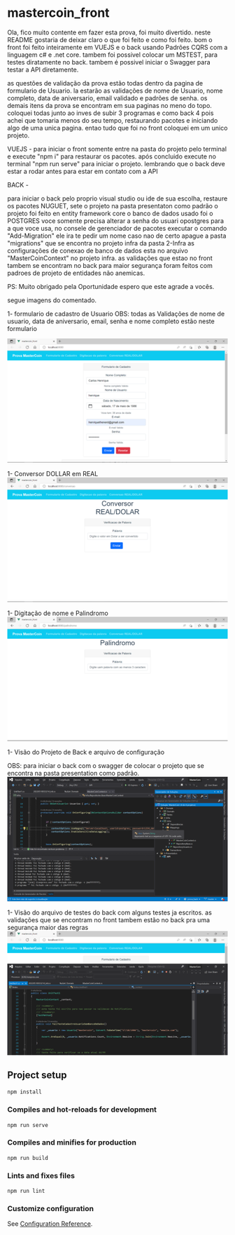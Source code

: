 # mastercoin_front

Ola, fico muito contente em fazer esta prova, foi muito divertido.
neste README gostaria de deixar claro o que foi feito e como foi feito.
bom o front foi feito inteiramente em VUEJS e o back usando Padrões CQRS com a linguagem c# e .net core. tambem foi possivel colocar um MSTEST,
para testes diratamente no back. tambem é possivel iniciar o Swagger para testar a API diretamente.

as questões de validação da prova estão todas dentro da pagina de formulario de Usuario.
la estarão as validações de nome de Usuario, nome completo, data de aniversario, email validado e padrões de senha.
os demais itens da prova se encontram em sua paginas no meno do topo.
coloquei todas junto ao inves de subir 3 programas e como back 4 pois achei que tomaria menos do seu tempo, 
restaurando pacotes e iniciando algo de uma unica pagina. entao tudo que foi no front coloquei em um unico projeto.

VUEJS - 
para iniciar o front somente entre na pasta do projeto pelo terminal e execute "npm i" para restaurar os pacotes.
após concluido execute no terminal "npm run serve" para iniciar o projeto. lembrando que o back deve estar a rodar antes para estar em contato com a API

BACK - 

para iniciar o back pelo proprio visual studio ou ide de sua escolha, restaure os pacotes NUGUET, sete o projeto na pasta presentaton como padrão
o projeto foi feito en entity framework core o banco de dados usado foi o POSTGRES voce somente precisa alterar  a senha do usuari opostgres para a que voce usa, no consele de gerenciador de pacotes executar o comando "Add-Migration" ele ira te pedir um nome caso nao de certo apague a pasta "migrations" que se encontra no projeto infra da pasta 2-Infra as configurações de conexao de banco de dados esta no arquivo "MasterCoinContext" no projeto infra.
as validações que estao no front tambem se encontram no back para maior segurança foram feitos com padroes de projeto de entidades não anemicas.

PS: Muito obrigado pela Oportunidade espero que este agrade a vocês.


segue imagens do comentado.

1- formulario de cadastro de Usuario
OBS: todas as Validações de nome de usuario, data de aniversario, email, senha e nome completo estão neste formulario

![alt text](https://github.com/LordKai182/prova_mastercoin_front/blob/master/pagina1.png)


1- Conversor DOLLAR em REAL
![alt text](https://github.com/LordKai182/prova_mastercoin_front/blob/master/pagina2.png)


1- Digitação de nome e Palindromo
![alt text](https://github.com/LordKai182/prova_mastercoin_front/blob/master/pagina3.png)


1- Visão do Projeto de Back e arquivo de configuração

OBS: para iniciar o back com o swagger de colocar o projeto que se encontra na pasta presentation como padrão.
![alt text](https://github.com/LordKai182/prova_mastercoin_front/blob/master/pagina4.png)


1- Visão do arquivo de testes do back com alguns testes ja escritos.
as validações que se encontram no front tambem estão no back pra uma segurança maior das regras
![alt text](https://github.com/LordKai182/prova_mastercoin_front/blob/master/pagina5.png)



## Project setup
```
npm install
```

### Compiles and hot-reloads for development
```
npm run serve
```

### Compiles and minifies for production
```
npm run build
```

### Lints and fixes files
```
npm run lint
```

### Customize configuration
See [Configuration Reference](https://cli.vuejs.org/config/).
